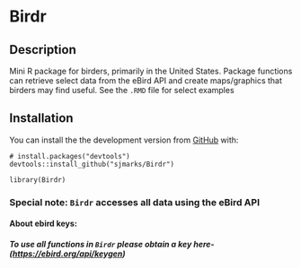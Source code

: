# Birdr
## Description
Mini R package for birders, primarily in the United States.
Package functions can retrieve select data from the eBird API and create maps/graphics that birders may find useful.
See the `.RMD` file for select examples
 
## Installation

You can install the the development version from
[GitHub](https://github.com/) with:

```{r}
# install.packages("devtools")
devtools::install_github("sjmarks/Birdr")
```
```{r}
library(Birdr)
```
 
### Special note: `Birdr` accesses all data using the eBird API
#### About ebird keys:
##### To use all functions in `Birdr` please obtain a key here- (https://ebird.org/api/keygen)
